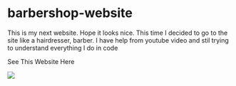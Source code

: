 # barbershop-website


This is my next website. Hope it looks nice. 
This time I decided to go to the site like a hairdresser, barber. 
I have help from youtube video and stil trying to understand everything I do in code


See This Website Here 

![](https://i.pinimg.com/originals/7d/07/a2/7d07a255678962d30d8717dcf5dbd266.gif)
